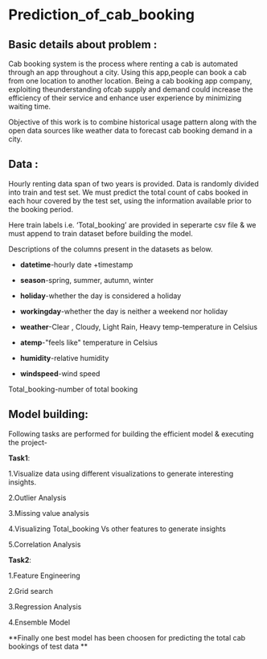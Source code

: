  # Prediction_of_cab_booking 

## Basic details about problem : 

Cab booking system is the process where renting a cab is automated through an app throughout a city. Using this app,people can book a cab from one location to another location.  Being a cab booking app company, exploiting theunderstanding ofcab supply and demand could increase the efficiency of their service and enhance user experience by minimizing waiting time.

Objective of this work is to combine historical usage pattern along with the open data sources like weather data to forecast cab booking demand in a city.

## Data :

Hourly renting data span of two years is provided. Data is randomly divided into train and test set. We must predict the total count of cabs booked in each hour covered by the test set, using the information available prior to the booking period. 

Here train labels i.e. ‘Total_booking’ are provided in seperarte csv file & we must append to train dataset before building the model.

Descriptions of the columns present in the datasets as below.

- **datetime**-hourly date +timestamp 

- **season**-spring, summer, autumn, winter

- **holiday**-whether the day is considered a holiday

- **workingday**-whether the day is neither a weekend nor holiday

- **weather**-Clear , Cloudy,  Light Rain, Heavy temp-temperature in Celsius

- **atemp**-"feels like" temperature in Celsius

- **humidity**-relative humidity

- **windspeed**-wind speed

Total_booking-number of total booking

## Model building:

Following tasks are performed for building the efficient model & executing the project-

**Task1**:

1.Visualize data using different visualizations to generate interesting insights.

2.Outlier Analysis

3.Missing value analysis

4.Visualizing Total_booking Vs other features to generate insights

5.Correlation Analysis

**Task2**:

1.Feature Engineering

2.Grid search

3.Regression Analysis

4.Ensemble Model

**Finally one best model has been choosen for predicting the total cab bookings of test data **



